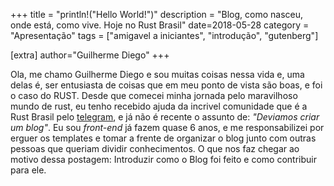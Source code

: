 +++
title = "println!(\"Hello World!\")"
description = "Blog, como nasceu, onde está, como vive. Hoje no Rust Brasil"
date=2018-05-28
category = "Apresentação"
tags = ["amigavel a iniciantes", "introdução", "gutenberg"]

[extra]
author="Guilherme Diego"
+++

Ola, me chamo Guilherme Diego e sou muitas coisas nessa vida e, uma delas é, ser entusiasta de coisas que em meu ponto de vista são boas, e foi o caso do RUST. Desde que comecei minha jornada pelo maravilhoso mundo de rust, eu tenho recebido ajuda da incrivel comunidade que é a Rust Brasil pelo [telegram](), e já não é recente o assunto de: *"Deviamos criar um blog"*. Eu sou *front-end* já fazem quase 6 anos, e me responsabilizei por erguer os templates e tomar a frente de organizar o blog junto com outras pessoas que queriam dividir conhecimentos. O que nos faz chegar ao motivo dessa postagem: Introduzir como o Blog foi feito e como contribuir para ele.